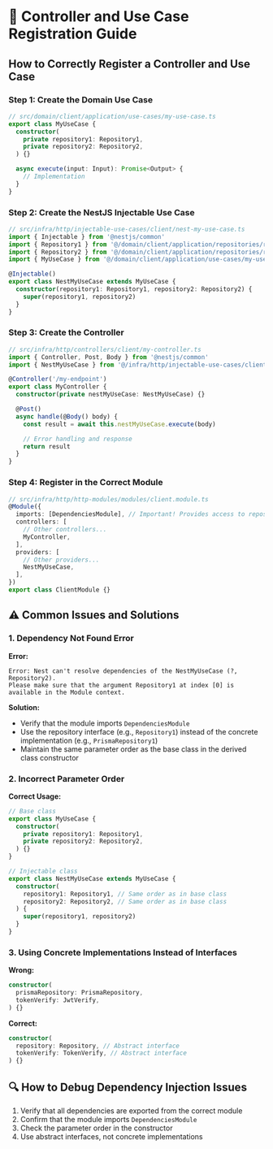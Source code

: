 # 🚨 Controller and Use Case Registration Guide

## How to Correctly Register a Controller and Use Case

### Step 1: Create the Domain Use Case

```typescript
// src/domain/client/application/use-cases/my-use-case.ts
export class MyUseCase {
  constructor(
    private repository1: Repository1,
    private repository2: Repository2,
  ) {}

  async execute(input: Input): Promise<Output> {
    // Implementation
  }
}
```

### Step 2: Create the NestJS Injectable Use Case

```typescript
// src/infra/http/injectable-use-cases/client/nest-my-use-case.ts
import { Injectable } from '@nestjs/common'
import { Repository1 } from '@/domain/client/application/repositories/repository1'
import { Repository2 } from '@/domain/client/application/repositories/repository2'
import { MyUseCase } from '@/domain/client/application/use-cases/my-use-case'

@Injectable()
export class NestMyUseCase extends MyUseCase {
  constructor(repository1: Repository1, repository2: Repository2) {
    super(repository1, repository2)
  }
}
```

### Step 3: Create the Controller

```typescript
// src/infra/http/controllers/client/my-controller.ts
import { Controller, Post, Body } from '@nestjs/common'
import { NestMyUseCase } from '@/infra/http/injectable-use-cases/client/nest-my-use-case'

@Controller('/my-endpoint')
export class MyController {
  constructor(private nestMyUseCase: NestMyUseCase) {}

  @Post()
  async handle(@Body() body) {
    const result = await this.nestMyUseCase.execute(body)

    // Error handling and response
    return result
  }
}
```

### Step 4: Register in the Correct Module

```typescript
// src/infra/http/http-modules/modules/client.module.ts
@Module({
  imports: [DependenciesModule], // Important! Provides access to repositories
  controllers: [
    // Other controllers...
    MyController,
  ],
  providers: [
    // Other providers...
    NestMyUseCase,
  ],
})
export class ClientModule {}
```

## ⚠️ Common Issues and Solutions

### 1. Dependency Not Found Error

**Error:**

```
Error: Nest can't resolve dependencies of the NestMyUseCase (?, Repository2).
Please make sure that the argument Repository1 at index [0] is available in the Module context.
```

**Solution:**

- Verify that the module imports `DependenciesModule`
- Use the repository interface (e.g., `Repository1`) instead of the concrete implementation (e.g., `PrismaRepository1`)
- Maintain the same parameter order as the base class in the derived class constructor

### 2. Incorrect Parameter Order

**Correct Usage:**

```typescript
// Base class
export class MyUseCase {
  constructor(
    private repository1: Repository1,
    private repository2: Repository2,
  ) {}
}

// Injectable class
export class NestMyUseCase extends MyUseCase {
  constructor(
    repository1: Repository1, // Same order as in base class
    repository2: Repository2, // Same order as in base class
  ) {
    super(repository1, repository2)
  }
}
```

### 3. Using Concrete Implementations Instead of Interfaces

**Wrong:**

```typescript
constructor(
  prismaRepository: PrismaRepository,
  tokenVerify: JwtVerify,
) {}
```

**Correct:**

```typescript
constructor(
  repository: Repository, // Abstract interface
  tokenVerify: TokenVerify, // Abstract interface
) {}
```

## 🔍 How to Debug Dependency Injection Issues

1. Verify that all dependencies are exported from the correct module
2. Confirm that the module imports `DependenciesModule`
3. Check the parameter order in the constructor
4. Use abstract interfaces, not concrete implementations
